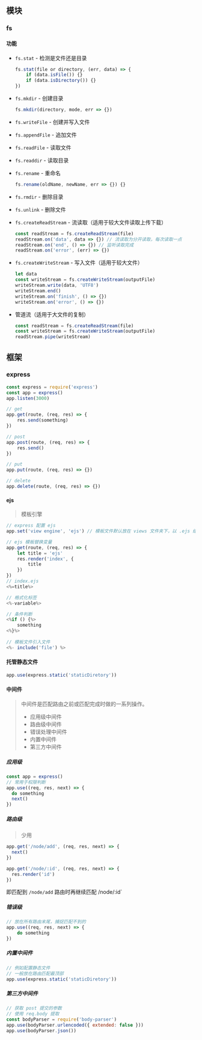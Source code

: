 ## 模块

### fs

#### 功能

- `fs.stat` - 检测是文件还是目录

  ```javascript
  fs.stat(file or directory, (err, data) => {
      if (data.isFile()) {}
      if (data.isDirectory()) {}
  })
  ```

- `fs.mkdir` - 创建目录

  ```javascript
  fs.mkdir(directory, mode, err => {})
  ```

- `fs.writeFile` - 创建并写入文件

- `fs.appendFile` - 追加文件

- `fs.readFile` - 读取文件

- `fs.readdir` - 读取目录

- `fs.rename` - 重命名

  ```javascript
  fs.rename(oldName, newName, err => {}) {}
  ```

- `fs.rmdir` - 删除目录

- `fs.unlink` - 删除文件

- `fs.createReadStream` - 流读取（适用于较大文件读取上传下载）

  ```javascript
  const readStream = fs.createReadStream(file)
  readStream.on('data', data => {}) // 流读取为分开读取，每次读取一点
  readStream.on('end', () => {}) // 监听读取完成
  readStream.on('error', (err) => {})
  ```

- `fs.createWriteStream` - 写入文件（适用于较大文件）

  ```javascript
  let data
  const writeStream = fs.createWriteStream(outputFile)
  writeStream.write(data, 'UTF8')
  writeStream.end()
  writeStream.on('finish', () => {})
  writeStream.on('error', () => {})
  ```

- 管道流（适用于大文件的复制）

  ```javascript
  const readStream = fs.createReadStream(file)
  const writeStream = fs.createWriteStream(outputFile)
  readStream.pipe(writeStream)
  ```

## 框架

### express

```javascript
const express = require('express')
const app = express()
app.listen(3000)

// get
app.get(route, (req, res) => {
    res.send(something)
})

// post
app.post(route, (req, res) => {
    res.send()
})

// put
app.put(route, (req, res) => {})

// delete
app.delete(route, (req, res) => {})
```



#### ejs

> 模板引擎

```javascript
// express 配置 ejs
app.set('view engine', 'ejs') // 模板文件默认放在 views 文件夹下，以 .ejs 结尾

// ejs 模板替换变量
app.get(route, (req, res) => {
    let title = 'ejs'
    res.render('index', {
        title
    })
})
// index.ejs
<%=title%>

// 格式化标签
<%-variable%>

// 条件判断
<%if () {%>
    something
<%}%>
    
// 模板文件引入文件
<%- include('file') %>
```



#### 托管静态文件

```javascript
app.use(express.static('staticDiretory'))
```



#### 中间件

> 中间件是匹配路由之前或匹配完成时做的一系列操作。
>
> - 应用级中间件
> - 路由级中间件
> - 错误处理中间件
> - 内置中间件
> - 第三方中间件

##### 应用级

```javascript
const app = express()
// 常用于权限判断
app.use((req, res, next) => {
  do something
  next()
})
```

##### 路由级

> 少用

```javascript
app.get('/node/add', (req, res, next) => {
  next()
})

app.get('/node/:id', (req, res, next) => {
  res.render('id')
})
```

即匹配到 `/node/add` 路由时再继续匹配 /node/:id`

##### 错误级

```javascript
// 放在所有路由末尾，捕捉匹配不到的
app.use((req, res, next) => {
    do something
})
```

##### 内置中间件

```javascript
// 例如配置静态文件
// 一般放在路由匹配最顶部
app.use(express.static('staticDiretory'))
```

##### 第三方中间件

```javascript
// 获取 post 提交的参数
// 使用 req.body 提取
const bodyParser = require('body-parser')
app.use(bodyParser.urlencoded({ extended: false }))
app.use(bodyParser.json())
```

